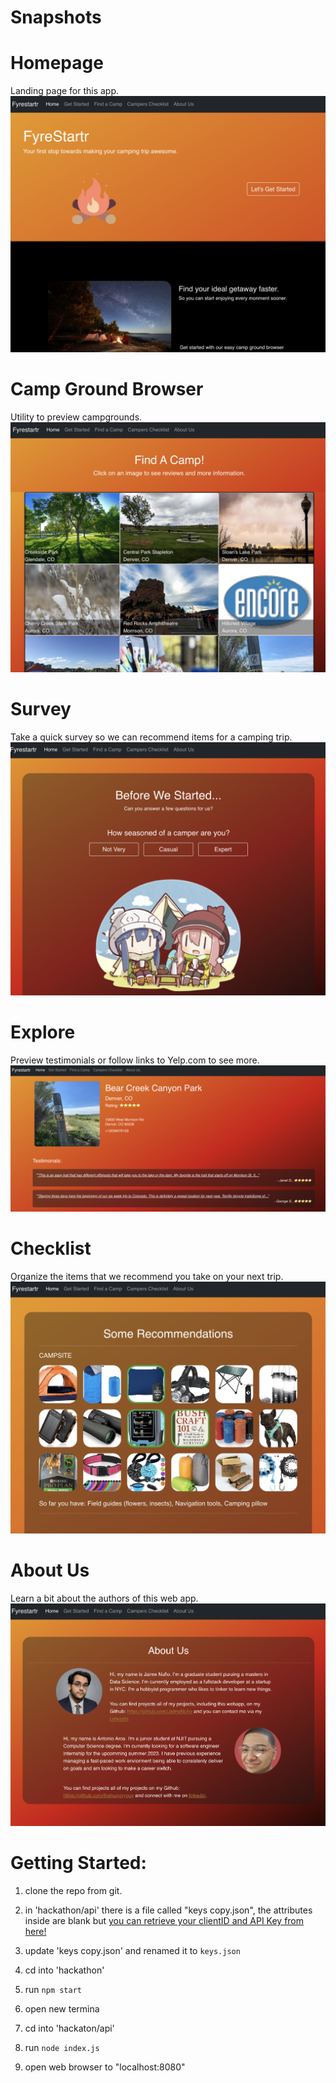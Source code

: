 # Snapshots

# Homepage
Landing page for this app.
![homepage](https://github.com/JaimeNufio/hackathon2022/blob/master/hackathon/demo/Home.png?raw=true)
# Camp Ground Browser
Utility to preview campgrounds.
![Camp Ground Browse](https://github.com/JaimeNufio/hackathon2022/blob/master/hackathon/demo/Browse.png?raw=true)
# Survey
Take a quick survey so we can recommend items for a camping trip.
![Survey](https://github.com/JaimeNufio/hackathon2022/blob/master/hackathon/demo/Survey.png?raw=true)
# Explore
Preview testimonials or follow links to Yelp.com to see more.
![Explore](https://github.com/JaimeNufio/hackathon2022/blob/master/hackathon/demo/Explore.png?raw=true)

# Checklist
Organize the items that we recommend you take on your next trip.
![Checklist](https://github.com/JaimeNufio/hackathon2022/blob/master/hackathon/demo/Reco.png?raw=true)
# About Us
Learn a bit about the authors of this web app.
![about us page](https://github.com/JaimeNufio/hackathon2022/blob/master/hackathon/demo/AboutUs.png?raw=true)

# Getting Started:

1. clone the repo from git.

1. in 'hackathon/api' there is a file called "keys copy.json", the attributes inside are blank but [you can retrieve your clientID and API Key from here!](https://www.yelp.com/developers/v3/manage_app)
1. update 'keys copy.json' and renamed it to `keys.json`
1. cd into 'hackathon'
1. run `npm start`
1. open new termina
1. cd into 'hackaton/api'
1. run `node index.js`
1. open web browser to "localhost:8080"
